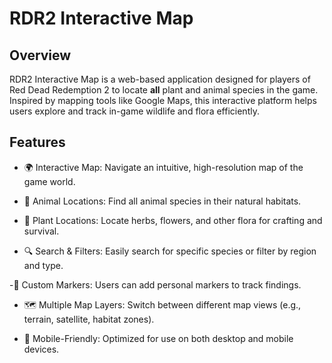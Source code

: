 # RDR2 Interactive Map

## Overview

RDR2 Interactive Map is a web-based application designed for players of Red Dead Redemption 2 to locate **all** plant and animal species in the game. Inspired by mapping tools like Google Maps, this interactive platform helps users explore and track in-game wildlife and flora efficiently.

## Features

- 🌍 Interactive Map: Navigate an intuitive, high-resolution map of the game world.

- 🦌 Animal Locations: Find all animal species in their natural habitats.

- 🌿 Plant Locations: Locate herbs, flowers, and other flora for crafting and survival.

- 🔍 Search & Filters: Easily search for specific species or filter by region and type.

-📍 Custom Markers: Users can add personal markers to track findings.

- 🗺️ Multiple Map Layers: Switch between different map views (e.g., terrain, satellite, habitat zones).

- 📱 Mobile-Friendly: Optimized for use on both desktop and mobile devices.
